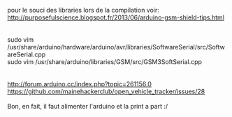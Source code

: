 pour le souci des libraries lors de la compilation voir: <br />
http://purposefulscience.blogspot.fr/2013/06/arduino-gsm-shield-tips.html<br />
<br />
<br />
sudo vim /usr/share/arduino/hardware/arduino/avr/libraries/SoftwareSerial/src/SoftwareSerial.cpp<br />
sudo vim /usr/share/arduino/libraries/GSM/src/GSM3SoftSerial.cpp <br />
<br />
<br />
http://forum.arduino.cc/index.php?topic=261156.0<br />
https://github.com/mainehackerclub/open_vehicle_tracker/issues/28<br />
<br />
Bon, en fait, il faut alimenter l'arduino et la print a part :/
